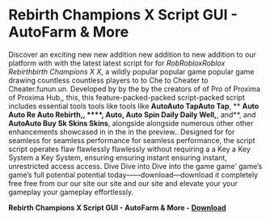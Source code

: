 <h1>Rebirth Champions X Script GUI - AutoFarm & More</h1>

Discover an exciting new new addition new addition to new addition to our platform with with the latest latest script for for *RobRobloxRoblox Rebirthbirth Champions X X*, a wildly popular popular game popular game drawing countless countless players to to Che to Cheater to Cheater.funun.un. Developed by by the by the creators of of Pro of Proxima of Proxima Hub,, this, this feature-packed-packed script-packed script includes essential tools tools like tools like **AutoAuto TapAuto Tap**, ** **Auto **Auto Re **Auto Rebirth**,**, ****, **Auto**, **Auto Spin Daily Daily Well**,**, and**, and **AutoAuto Buy Sk Skins Skins**, alongside alongside numerous other other enhancements showcased in in the in the preview.. Designed for for seamless for seamless performance for seamless performance, the script script operates flaw flawlessly flawlessly without requiring a a Key a Key System a Key System, ensuring ensuring instant ensuring instant, unrestricted access access. Dive Dive into Dive into the game game’ game’s game’s full potential potential today——download—download it completely free free from our our site our site and our site and elevate your your gameplay your gameplay effortlessly.

**Rebirth Champions X Script GUI - AutoFarm &amp; More - [Download](https://www.dlgram.com/public/files/api.php?shortened=XrV7U0)**


